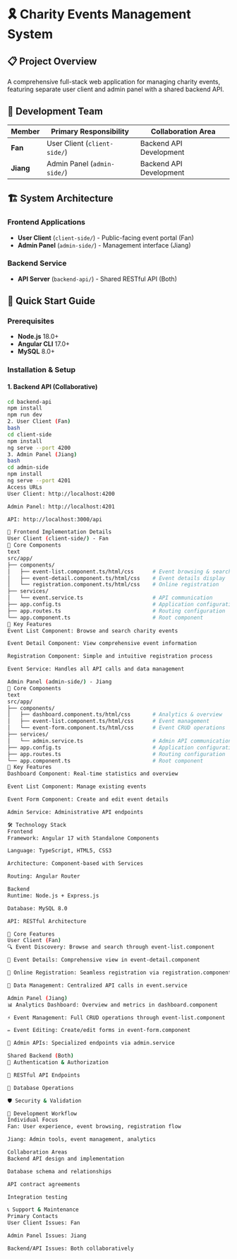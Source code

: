 # 🎗️ Charity Events Management System

## 📋 Project Overview
A comprehensive full-stack web application for managing charity events, featuring separate user client and admin panel with a shared backend API.

## 👥 Development Team

| Member | Primary Responsibility | Collaboration Area |
|--------|------------------------|-------------------|
| **Fan** | User Client (`client-side/`) | Backend API Development |
| **Jiang** | Admin Panel (`admin-side/`) | Backend API Development |

## 🏗️ System Architecture

### Frontend Applications
- **User Client** (`client-side/`) - Public-facing event portal (Fan)
- **Admin Panel** (`admin-side/`) - Management interface (Jiang)

### Backend Service  
- **API Server** (`backend-api/`) - Shared RESTful API (Both)

## 🚀 Quick Start Guide

### Prerequisites
- **Node.js** 18.0+
- **Angular CLI** 17.0+
- **MySQL** 8.0+

### Installation & Setup

#### 1. Backend API (Collaborative)
```bash
cd backend-api
npm install
npm run dev
2. User Client (Fan)
bash
cd client-side
npm install
ng serve --port 4200
3. Admin Panel (Jiang)
bash
cd admin-side
npm install
ng serve --port 4201
Access URLs
User Client: http://localhost:4200

Admin Panel: http://localhost:4201

API: http://localhost:3000/api

📁 Frontend Implementation Details
User Client (client-side/) - Fan
🎯 Core Components
text
src/app/
├── components/
│   ├── event-list.component.ts/html/css      # Event browsing & search
│   ├── event-detail.component.ts/html/css    # Event details display
│   └── registration.component.ts/html/css    # Online registration
├── services/
│   └── event.service.ts                      # API communication
├── app.config.ts                             # Application configuration
├── app.routes.ts                             # Routing configuration
└── app.component.ts                          # Root component
🔧 Key Features
Event List Component: Browse and search charity events

Event Detail Component: View comprehensive event information

Registration Component: Simple and intuitive registration process

Event Service: Handles all API calls and data management

Admin Panel (admin-side/) - Jiang
🎯 Core Components
text
src/app/
├── components/
│   ├── dashboard.component.ts/html/css       # Analytics & overview
│   ├── event-list.component.ts/html/css      # Event management
│   └── event-form.component.ts/html/css      # Event CRUD operations
├── services/
│   └── admin.service.ts                      # Admin API communication
├── app.config.ts                             # Application configuration
├── app.routes.ts                             # Routing configuration
└── app.component.ts                          # Root component
🔧 Key Features
Dashboard Component: Real-time statistics and overview

Event List Component: Manage existing events

Event Form Component: Create and edit event details

Admin Service: Administrative API endpoints

🛠️ Technology Stack
Frontend
Framework: Angular 17 with Standalone Components

Language: TypeScript, HTML5, CSS3

Architecture: Component-based with Services

Routing: Angular Router

Backend
Runtime: Node.js + Express.js

Database: MySQL 8.0

API: RESTful Architecture

🎯 Core Features
User Client (Fan)
🔍 Event Discovery: Browse and search through event-list.component

📄 Event Details: Comprehensive view in event-detail.component

📝 Online Registration: Seamless registration via registration.component

🔄 Data Management: Centralized API calls in event.service

Admin Panel (Jiang)
📊 Analytics Dashboard: Overview and metrics in dashboard.component

⚡ Event Management: Full CRUD operations through event-list.component

✏️ Event Editing: Create/edit forms in event-form.component

🔧 Admin APIs: Specialized endpoints via admin.service

Shared Backend (Both)
🔐 Authentication & Authorization

📡 RESTful API Endpoints

💾 Database Operations

🛡️ Security & Validation

🔄 Development Workflow
Individual Focus
Fan: User experience, event browsing, registration flow

Jiang: Admin tools, event management, analytics

Collaboration Areas
Backend API design and implementation

Database schema and relationships

API contract agreements

Integration testing

📞 Support & Maintenance
Primary Contacts
User Client Issues: Fan

Admin Panel Issues: Jiang

Backend/API Issues: Both collaboratively
